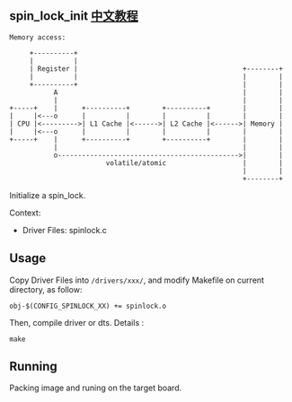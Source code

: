 spin_lock_init [中文教程](https://biscuitos.github.io/blog/SPINLOCK_spin_lock_init/)
----------------------------------

```
Memory access:

     +----------+
     |          |
     | Register |                                         +--------+
     |          |                                         |        |
     +----------+                                         |        |
           A                                              |        |
           |                                              |        |
+-----+    |      +----------+        +----------+        |        |
|     |<---o      |          |        |          |        |        |
| CPU |<--------->| L1 Cache |<------>| L2 Cache |<------>| Memory |
|     |<---o      |          |        |          |        |        |
+-----+    |      +----------+        +----------+        |        |
           |                                              |        |
           o--------------------------------------------->|        |
                        volatile/atomic                   |        |
                                                          |        |
                                                          +--------+

```

Initialize a spin_lock.

Context:

* Driver Files: spinlock.c

## Usage

Copy Driver Files into `/drivers/xxx/`, and modify Makefile on current 
directory, as follow:

```
obj-$(CONFIG_SPINLOCK_XX) += spinlock.o
```

Then, compile driver or dts. Details :

```
make
```

## Running

Packing image and runing on the target board.
